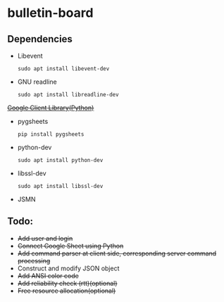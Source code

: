 # bulletin-board

## Dependencies

- Libevent

	`sudo apt install libevent-dev`

- GNU readline

	`sudo apt install libreadline-dev`

~~[Google Client Library(Python)](https://developers.google.com/sheets/api/quickstart/python)~~

- pygsheets

	`pip install pygsheets`

- python-dev
	
	`sudo apt install python-dev`

- libssl-dev
	
	`sudo apt install libssl-dev`

- JSMN

## Todo:
- ~~Add user and login~~
- ~~Connect Google Sheet using Python~~
- ~~Add command parser at client side, corresponding server command processing~~
- Construct and modify JSON object
- ~~Add ANSI color code~~
- ~~Add reliability check (rtt)(optional)~~
- ~~Free resource allocation(optional)~~
